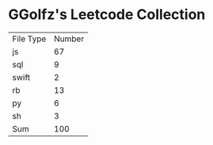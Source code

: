 # GGolfz's Leetcode Collection

<table><tr><td>File Type</td><td>Number</td></tr><tr><td>js</td><td>67</td></tr><tr><td>sql</td><td>9</td></tr><tr><td>swift</td><td>2</td></tr><tr><td>rb</td><td>13</td></tr><tr><td>py</td><td>6</td></tr><tr><td>sh</td><td>3</td></tr><tr><td>Sum</td><td>100</td></tr></table>